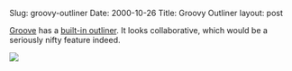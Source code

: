 Slug: groovy-outliner
Date: 2000-10-26
Title: Groovy Outliner
layout: post

<a href="http://www.groove.net">Groove</a> has a <a href="http://media.redmonk.net/images/grooveoutliner.jpg">built-in outliner</a>. It looks collaborative, which would be a seriously nifty feature indeed.

<a href="http://media.redmonk.net/images/grooveoutliner.jpg"><img border="0" src="http://media.redmonk.net/images/grooveoutlinersmall.jpg" /></a>
